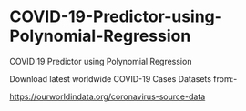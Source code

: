 # COVID-19-Predictor-using-Polynomial-Regression
COVID 19 Predictor using Polynomial Regression

Download latest worldwide COVID-19 Cases Datasets from:-

https://ourworldindata.org/coronavirus-source-data
